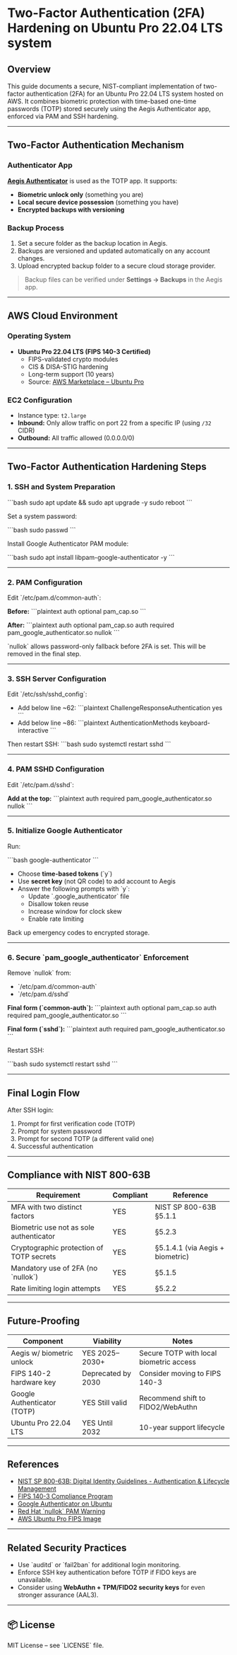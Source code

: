 # Two-Factor Authentication (2FA) Hardening on Ubuntu Pro 22.04 LTS system

## Overview

This guide documents a secure, NIST-compliant implementation of two-factor authentication (2FA) for an Ubuntu Pro 22.04 LTS system hosted on AWS. It combines biometric protection with time-based one-time passwords (TOTP) stored securely using the Aegis Authenticator app, enforced via PAM and SSH hardening.

---

## Two-Factor Authentication Mechanism

### Authenticator App

**[Aegis Authenticator](https://getaegis.app)** is used as the TOTP app. It supports:
- **Biometric unlock only** (something you are)
- **Local secure device possession** (something you have)
- **Encrypted backups with versioning**

### Backup Process
1. Set a secure folder as the backup location in Aegis.
2. Backups are versioned and updated automatically on any account changes.
3. Upload encrypted backup folder to a secure cloud storage provider.

> Backup files can be verified under **Settings → Backups** in the Aegis app.

---

##  AWS Cloud Environment

### Operating System
- **Ubuntu Pro 22.04 LTS (FIPS 140-3 Certified)**
  - FIPS-validated crypto modules
  - CIS & DISA-STIG hardening
  - Long-term support (10 years)
  - Source: [AWS Marketplace – Ubuntu Pro](https://aws.amazon.com/marketplace/pp/prodview-o5noqh44k3uxm)

### EC2 Configuration
- Instance type: `t2.large`
- **Inbound:** Only allow traffic on port 22 from a specific IP (using `/32` CIDR)
- **Outbound:** All traffic allowed (0.0.0.0/0)

---

## Two-Factor Authentication Hardening Steps

### 1. SSH and System Preparation

\`\`\`bash
sudo apt update && sudo apt upgrade -y
sudo reboot
\`\`\`

Set a system password:

\`\`\`bash
sudo passwd <your-username>
\`\`\`

Install Google Authenticator PAM module:

\`\`\`bash
sudo apt install libpam-google-authenticator -y
\`\`\`

---

### 2. PAM Configuration

Edit \`/etc/pam.d/common-auth\`:

**Before:**
\`\`\`plaintext
auth optional pam_cap.so
\`\`\`

**After:**
\`\`\`plaintext
auth optional pam_cap.so
auth required pam_google_authenticator.so nullok
\`\`\`

 \`nullok\` allows password-only fallback before 2FA is set. This will be removed in the final step.

---

### 3. SSH Server Configuration

Edit \`/etc/ssh/sshd_config\`:

- Add below line ~62:
  \`\`\`plaintext
  ChallengeResponseAuthentication yes
  \`\`\`
- Add below line ~86:
  \`\`\`plaintext
  AuthenticationMethods keyboard-interactive
  \`\`\`

Then restart SSH:
\`\`\`bash
sudo systemctl restart sshd
\`\`\`

---

### 4. PAM SSHD Configuration

Edit \`/etc/pam.d/sshd\`:

**Add at the top:**
\`\`\`plaintext
auth required pam_google_authenticator.so nullok
\`\`\`

---

### 5. Initialize Google Authenticator

Run:

\`\`\`bash
google-authenticator
\`\`\`

- Choose **time-based tokens** (\`y\`)
- Use **secret key** (not QR code) to add account to Aegis
- Answer the following prompts with \`y\`:
  - Update \`.google_authenticator\` file
  - Disallow token reuse
  - Increase window for clock skew
  - Enable rate limiting

Back up emergency codes to encrypted storage.

---

### 6. Secure \`pam_google_authenticator\` Enforcement

Remove \`nullok\` from:
- \`/etc/pam.d/common-auth\`
- \`/etc/pam.d/sshd\`

**Final form (\`common-auth\`):**
\`\`\`plaintext
auth optional pam_cap.so
auth required pam_google_authenticator.so
\`\`\`

**Final form (\`sshd\`):**
\`\`\`plaintext
auth required pam_google_authenticator.so
\`\`\`

Restart SSH:

\`\`\`bash
sudo systemctl restart sshd
\`\`\`

---

## Final Login Flow

After SSH login:
1. Prompt for first verification code (TOTP)
2. Prompt for system password
3. Prompt for second TOTP (a different valid one)
4. Successful authentication

---

## Compliance with NIST 800-63B

| Requirement                             | Compliant | Reference                       |
|----------------------------------------|-----------|---------------------------------|
| MFA with two distinct factors          | YES        | NIST SP 800-63B §5.1.1          |
| Biometric use not as sole authenticator| YES       | §5.2.3                          |
| Cryptographic protection of TOTP secrets| YES       | §5.1.4.1 (via Aegis + biometric)|
| Mandatory use of 2FA (no \`nullok\`)     | YES        | §5.1.5                          |
| Rate limiting login attempts           | YES        | §5.2.2                          |

---

## Future-Proofing

| Component                    | Viability     | Notes                                   |
|-----------------------------|---------------|-----------------------------------------|
| Aegis w/ biometric unlock    | YES 2025–2030+ | Secure TOTP with local biometric access |
| FIPS 140-2 hardware key      | Deprecated by 2030 | Consider moving to FIPS 140-3 |
| Google Authenticator (TOTP) | YES Still valid | Recommend shift to FIDO2/WebAuthn       |
| Ubuntu Pro 22.04 LTS        | YES Until 2032 | 10-year support lifecycle               |

---

## References

- [NIST SP 800-63B: Digital Identity Guidelines - Authentication & Lifecycle Management](https://pages.nist.gov/800-63-3/sp800-63b.html)
- [FIPS 140-3 Compliance Program](https://csrc.nist.gov/projects/cryptographic-module-validation-program)
- [Google Authenticator on Ubuntu](https://idroot.us/set-up-two-factor-authentication-ubuntu-24-04/)
- [Red Hat \`nullok\` PAM Warning](https://access.redhat.com/solutions/6890171)
- [AWS Ubuntu Pro FIPS Image](https://aws.amazon.com/marketplace/pp/prodview-o5noqh44k3uxm)

---

## Related Security Practices

- Use \`auditd\` or \`fail2ban\` for additional login monitoring.
- Enforce SSH key authentication before TOTP if FIDO keys are unavailable.
- Consider using **WebAuthn + TPM/FIDO2 security keys** for even stronger assurance (AAL3).

---

## 📦 License

MIT License – see \`LICENSE\` file.
